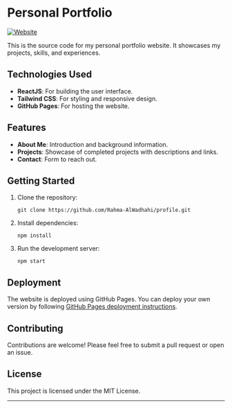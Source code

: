 # Personal Portfolio

[![Website](https://img.shields.io/website?url=https%3A%2F%2Frahma-alwadhahi.github.io%2Fprofile)](https://rahma-alwadhahi.github.io/profile)

This is the source code for my personal portfolio website. It showcases my projects, skills, and experiences.

## Technologies Used

- **ReactJS**: For building the user interface.
- **Tailwind CSS**: For styling and responsive design.
- **GitHub Pages**: For hosting the website.

## Features

- **About Me**: Introduction and background information.
- **Projects**: Showcase of completed projects with descriptions and links.
- **Contact**: Form to reach out.

## Getting Started

1. Clone the repository:
   ```
   git clone https://github.com/Rahma-AlWadhahi/profile.git
   ```
2. Install dependencies:
   ```
   npm install
   ```
3. Run the development server:
   ```
   npm start
   ```

## Deployment

The website is deployed using GitHub Pages. You can deploy your own version by following [GitHub Pages deployment instructions](https://docs.github.com/en/pages).

## Contributing

Contributions are welcome! Please feel free to submit a pull request or open an issue.

## License

This project is licensed under the MIT License.

---
